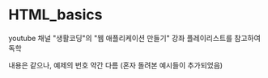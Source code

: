 # HTML_basics

youtube 채널 "생활코딩"의 "웹 애플리케이션 만들기" 강좌 플레이리스트를 참고하여 독학

내용은 같으나, 예제의 번호 약간 다름 (혼자 돌려본 예시들이 추가되었음)
